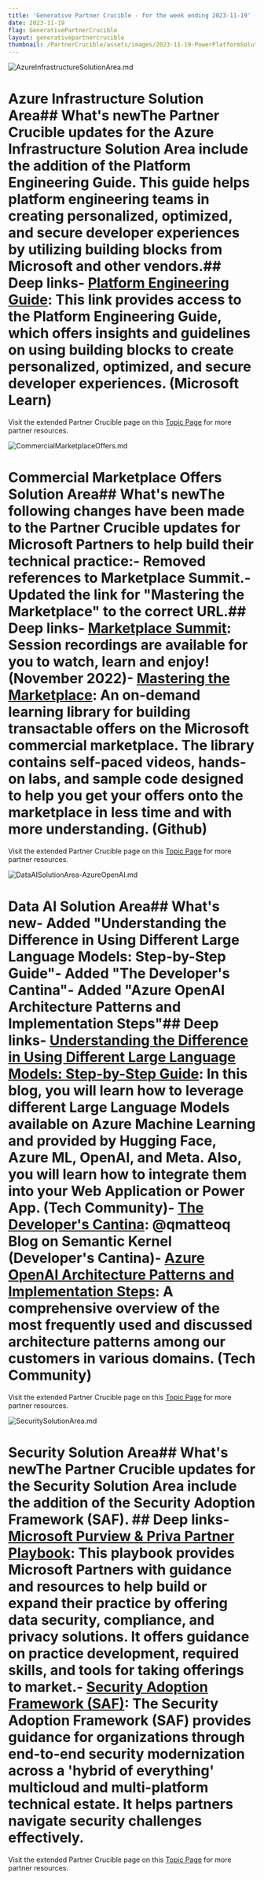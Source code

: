 ```yaml
---
title: 'Generative Partner Crucible - for the week ending 2023-11-19'
date: 2023-11-19
flag: GenerativePartnerCrucible
layout: generativepartnercrucible
thumbnail: /PartnerCrucible/assets/images/2023-11-19-PowerPlatformSolutionArea.md-image.png
---
```

![ AzureInfrastructureSolutionArea.md ]( /PartnerCrucible/assets/images/2023-11-19-AzureInfrastructureSolutionArea.md-image.png )
# Azure Infrastructure Solution Area## What's newThe Partner Crucible updates for the Azure Infrastructure Solution Area include the addition of the Platform Engineering Guide. This guide helps platform engineering teams in creating personalized, optimized, and secure developer experiences by utilizing building blocks from Microsoft and other vendors.## Deep links- [Platform Engineering Guide](https://learn.microsoft.com/en-us/platform-engineering/): This link provides access to the Platform Engineering Guide, which offers insights and guidelines on using building blocks to create personalized, optimized, and secure developer experiences. (Microsoft Learn)

Visit the extended Partner Crucible page on this [Topic Page](https://lagimik.github.io/PartnerCrucible/AzureInfrastructureSolutionArea) for more partner resources.

![ CommercialMarketplaceOffers.md ]( /PartnerCrucible/assets/images/2023-11-19-CommercialMarketplaceOffers.md-image.png )
# Commercial Marketplace Offers Solution Area## What's newThe following changes have been made to the Partner Crucible updates for Microsoft Partners to help build their technical practice:- Removed references to Marketplace Summit.- Updated the link for "Mastering the Marketplace" to the correct URL.## Deep links- [Marketplace Summit](https://marketplacesummit.microsoft.com/): Session recordings are available for you to watch, learn and enjoy! (November 2022)- [Mastering the Marketplace](https://microsoft.github.io/Mastering-the-Marketplace/): An on-demand learning library for building transactable offers on the Microsoft commercial marketplace. The library contains self-paced videos, hands-on labs, and sample code designed to help you get your offers onto the marketplace in less time and with more understanding. (Github)

Visit the extended Partner Crucible page on this [Topic Page](https://lagimik.github.io/PartnerCrucible/CommercialMarketplaceOffers) for more partner resources.

![ DataAISolutionArea-AzureOpenAI.md ]( /PartnerCrucible/assets/images/2023-11-19-DataAISolutionArea-AzureOpenAI.md-image.png )
# Data AI Solution Area## What's new- Added "Understanding the Difference in Using Different Large Language Models: Step-by-Step Guide"- Added "The Developer's Cantina"- Added "Azure OpenAI Architecture Patterns and Implementation Steps"## Deep links- [Understanding the Difference in Using Different Large Language Models: Step-by-Step Guide](https://techcommunity.microsoft.com/t5/educator-developer-blog/understanding-the-difference-in-using-different-large-language/ba-p/3919444): In this blog, you will learn how to leverage different Large Language Models available on Azure Machine Learning and provided by Hugging Face, Azure ML, OpenAI, and Meta. Also, you will learn how to integrate them into your Web Application or Power App. (Tech Community)- [The Developer's Cantina](https://www.developerscantina.com/): @qmatteoq Blog on Semantic Kernel (Developer's Cantina)- [Azure OpenAI Architecture Patterns and Implementation Steps](https://techcommunity.microsoft.com/t5/ai-azure-ai-services-blog/azure-openai-architecture-patterns-and-implementation-steps/ba-p/3979934): A comprehensive overview of the most frequently used and discussed architecture patterns among our customers in various domains. (Tech Community)

Visit the extended Partner Crucible page on this [Topic Page](https://lagimik.github.io/PartnerCrucible/DataAISolutionArea-AzureOpenAI) for more partner resources.

![ SecuritySolutionArea.md ]( /PartnerCrucible/assets/images/2023-11-19-SecuritySolutionArea.md-image.png )
# Security Solution Area## What's newThe Partner Crucible updates for the Security Solution Area include the addition of the Security Adoption Framework (SAF). ## Deep links- [Microsoft Purview & Priva Partner Playbook](https://cloudpartners.transform.microsoft.com/download?assetname=assets%252FMicrosoft-Purview-and-Priva-Partner-Playbook.pdf&download=1): This playbook provides Microsoft Partners with guidance and resources to help build or expand their practice by offering data security, compliance, and privacy solutions. It offers guidance on practice development, required skills, and tools for taking offerings to market.- [Security Adoption Framework (SAF)](https://learn.microsoft.com/en-ca/security/ciso-workshop/adoption): The Security Adoption Framework (SAF) provides guidance for organizations through end-to-end security modernization across a 'hybrid of everything' multicloud and multi-platform technical estate. It helps partners navigate security challenges effectively.

Visit the extended Partner Crucible page on this [Topic Page](https://lagimik.github.io/PartnerCrucible/SecuritySolutionArea) for more partner resources.

